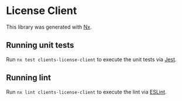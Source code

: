 # License Client

This library was generated with [Nx](https://nx.dev).

## Running unit tests

Run `nx test clients-license-client` to execute the unit tests via [Jest](https://jestjs.io).

## Running lint

Run `nx lint clients-license-client` to execute the lint via [ESLint](https://eslint.org/).
